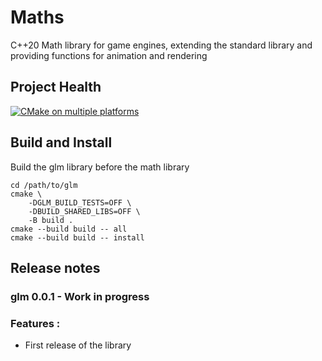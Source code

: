 # Maths

C++20 Math library for game engines, extending the standard library and providing functions for animation and rendering

## Project Health


[![CMake on multiple platforms](https://github.com/paulbaudy/cpp-maths/actions/workflows/cmake-multi-platform.yml/badge.svg)](https://github.com/paulbaudy/cpp-maths/actions/workflows/cmake-multi-platform.yml)


## Build and Install

Build the glm library before the math library

```shell
cd /path/to/glm
cmake \
    -DGLM_BUILD_TESTS=OFF \
    -DBUILD_SHARED_LIBS=OFF \
    -B build .
cmake --build build -- all
cmake --build build -- install
```
## Release notes

### glm 0.0.1 - Work in progress

### Features : 
- First release of the library
